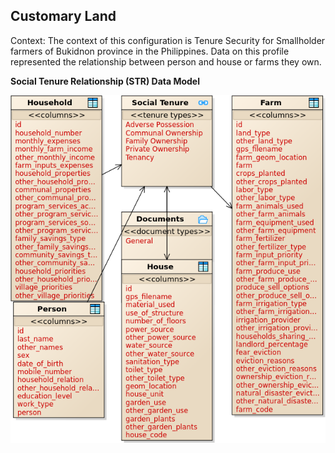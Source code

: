 ## Customary Land
	
Context: The context of this configuration is Tenure Security for Smallholder farmers of Bukidnon province in the Philippines. Data on this profile represented the relationship between person and house or farms they own.

**Social Tenure Relationship (STR) Data Model**

<img alt="Lusaka City Council - Social Tenure Relationship Entities" src="../images/readme/party_entities_philippines.png" />